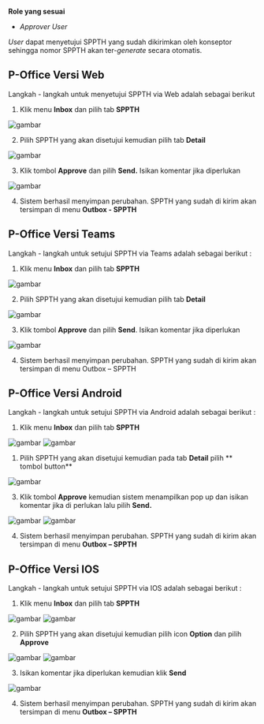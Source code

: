 **Role yang sesuai**

- *Approver User*

*User* dapat menyetujui SPPTH yang sudah dikirimkan oleh konseptor sehingga nomor SPPTH akan ter-*generate* secara otomatis. 

## **P-Office Versi Web**

Langkah - langkah untuk menyetujui SPPTH via Web adalah sebagai berikut

1. Klik menu **Inbox** dan pilih tab **SPPTH**

![gambar](SPPTH/SPPTH_Web/TH29.png)

2. Pilih SPPTH yang akan disetujui kemudian pilih tab **Detail**

![gambar](SPPTH/SPPTH_Web/TH30.png)

3. Klik tombol **Approve** dan pilih **Send.** Isikan komentar jika diperlukan

![gambar](SPPTH/SPPTH_Web/TH31.png)

4. Sistem berhasil menyimpan perubahan. SPPTH yang sudah di kirim akan tersimpan di menu **Outbox - SPPTH**

## **P-Office Versi Teams**

Langkah - langkah untuk setujui SPPTH via Teams adalah sebagai berikut :

1.	Klik menu **Inbox** dan pilih tab **SPPTH**

![gambar](SPPTH/SPPTH_Teams/SPPTH30.png)
 
2.	Pilih SPPTH yang akan disetujui kemudian pilih tab **Detail**

![gambar](SPPTH/SPPTH_Teams/SPPTH31.png)
 
3.	Klik tombol **Approve** dan pilih **Send**. Isikan komentar jika diperlukan

![gambar](SPPTH/SPPTH_Teams/SPPTH32.png)

4.	Sistem berhasil menyimpan perubahan. SPPTH yang sudah di kirim akan tersimpan di menu Outbox – SPPTH

## **P-Office Versi Android**

Langkah - langkah untuk setujui SPPTH via Android adalah sebagai berikut :

1. Klik menu **Inbox** dan pilih tab **SPPTH**
   
![gambar](SPPTH/SPPTH_Android/SetujuiSPPTH/A01.jpg) ![gambar](SPPTH/SPPTH_Android/SetujuiSPPTH/A02.jpg)

1. Pilih SPPTH yang akan disetujui kemudian pada tab **Detail** pilih ** tombol button**

![gambar](SPPTH/SPPTH_Android/SetujuiSPPTH/A03.jpg)

3. Klik tombol **Approve** kemudian sistem menampilkan pop up dan isikan komentar jika di perlukan lalu pilih **Send.**

![gambar](SPPTH/SPPTH_Android/SetujuiSPPTH/A04.jpg) ![gambar](SPPTH/SPPTH_Android/SetujuiSPPTH/A05.jpg)

4. Sistem berhasil menyimpan perubahan. SPPTH yang sudah di kirim akan tersimpan di menu **Outbox – SPPTH**

## **P-Office Versi IOS**

Langkah - langkah untuk setujui SPPTH via IOS adalah sebagai berikut :

1.	Klik menu **Inbox** dan pilih tab **SPPTH**
  
![gambar](SPPTH/SPPTH_IOS/SPPTH-21.1.png) ![gambar](SPPTH/SPPTH_IOS/SPPTH-21.2.png)

2.	Pilih SPPTH yang akan disetujui kemudian pilih icon **Option** dan pilih **Approve**
  
![gambar](SPPTH/SPPTH_IOS/SPPTH-22.1.png) ![gambar](SPPTH/SPPTH_IOS/SPPTH-22.1.png)

3.	Isikan komentar jika diperlukan kemudian klik **Send**
 
![gambar](SPPTH/SPPTH_IOS/SPPTH-23.png)

4.	Sistem berhasil menyimpan perubahan. SPPTH yang sudah di kirim akan tersimpan di menu **Outbox – SPPTH**

